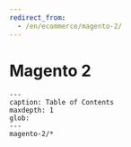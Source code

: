```yaml
---
redirect_from:
  - /en/ecommerce/magento-2/
---
```


# Magento 2

```{toctree}
---
caption: Table of Contents
maxdepth: 1
glob:
---
magento-2/*
```
